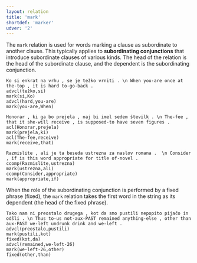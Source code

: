 ```yaml
---
layout: relation
title: 'mark'
shortdef: 'marker'
udver: '2'
---
```


The `mark` relation is used for words marking a clause as subordinate to another clause. This typically applies to **subordinating conjunctions** that introduce subordinate clauses of various kinds. The head of the relation is the head of the subordinate clause, and the dependent is the subordinating conjunction. 

~~~ sdparse
Ko si enkrat na vrhu , se je težko vrniti . \n When you-are once at the-top , it is hard to-go-back .
advcl(težko,si)
mark(si,Ko)
advcl(hard,you-are)
mark(you-are,When)
~~~
~~~ sdparse
Honorar , ki ga bo prejela , naj bi imel sedem številk . \n The-fee , that it she-will receive , is supposed-to have seven figures .
acl(Honorar,prejela)
mark(prejela,ki)
acl(The-fee,receive)
mark(receive,that)
~~~
~~~ sdparse
Razmislite , ali je ta beseda ustrezna za naslov romana .  \n Consider , if is this word appropriate for title of-novel .
ccomp(Razmislite,ustrezna)
mark(ustrezna,ali)
ccomp(Consider,appropriate)
mark(appropriate,if)
~~~

When the role of the subordinating conjunction is performed by a fixed phrase (fixed), the `mark` relation takes the first word in the string as its dependent (the head of the fixed phrase). 
~~~ sdparse
Tako nam ni preostalo drugega , kot da smo pustili nepopito pijačo in odšli . \n Thus to-us not-aux-PAST remained anything-else , other than aux-PAST we-left undrunk drink and we-left .
advcl(preostalo,pustili)
mark(pustili,kot)
fixed(kot,da)
advcl(remained,we-left-26)
mark(we-left-26,other)
fixed(other,than)
~~~
<!-- Interlanguage links updated Ne 5. května 2024, 18:21:19 CEST -->
